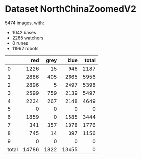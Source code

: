 # Dataset NorthChinaZoomedV2

5474 images, with:

 - 1042 bases
 - 2265 watchers
 - 0 runes
 - 11962 robots

|       |   red |   grey |   blue |   total |
|:------|------:|-------:|-------:|--------:|
| 0     |  1226 |     15 |    946 |    2187 |
| 1     |  2886 |    405 |   2665 |    5956 |
| 2     |  2896 |      5 |   2497 |    5398 |
| 3     |  2599 |    759 |   2139 |    5497 |
| 4     |  2234 |    267 |   2148 |    4649 |
| 5     |     0 |      0 |      0 |       0 |
| 6     |  1859 |      0 |   1585 |    3444 |
| 7     |   341 |    357 |   1078 |    1776 |
| 8     |   745 |     14 |    397 |    1156 |
| 9     |     0 |      0 |      0 |       0 |
| total | 14786 |   1822 |  13455 |       0 |

